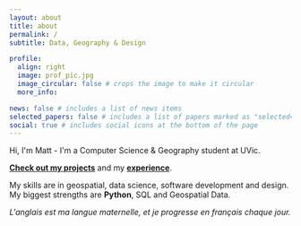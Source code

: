 ```yaml
---
layout: about
title: about
permalink: /
subtitle: Data, Geography & Design

profile:
  align: right
  image: prof_pic.jpg
  image_circular: false # crops the image to make it circular
  more_info: 

news: false # includes a list of news items
selected_papers: false # includes a list of papers marked as "selected={true}"
social: true # includes social icons at the bottom of the page
---
```


Hi, I'm Matt - I'm a Computer Science & Geography student at UVic.

**[Check out my projects](/projects)** and my **[experience](/resume)**.

My skills are in geospatial, data science, software development and design. My biggest strengths are **Python**, SQL and Geospatial Data.

*L'anglais est ma langue maternelle, et je progresse en français chaque jour.*